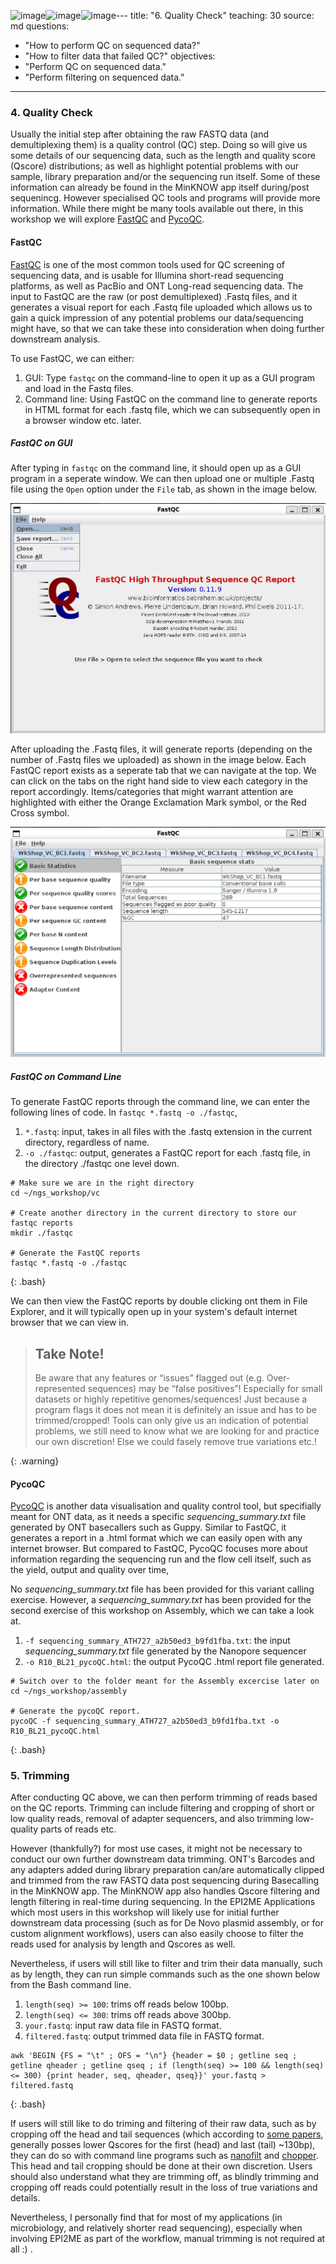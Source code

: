 ![image](https://github.com/ThatMantis/POH_Lab_ONT_NGS/assets/75479328/a2d7e2e2-c227-4749-8b28-4f6d66df3a85)![image](https://github.com/ThatMantis/POH_Lab_ONT_NGS/assets/75479328/40e06da1-fe39-4fd1-8e78-4b09c45da8f1)![image](https://github.com/ThatMantis/POH_Lab_ONT_NGS/assets/75479328/cbe80e8c-3790-429c-bcc3-84a9ac350b1c)---
title: "6. Quality Check"
teaching: 30
source: md
questions:
- "How to perform QC on sequenced data?"
- "How to filter data that failed QC?"
objectives:
- "Perform QC on sequenced data."
- "Perform filtering on sequenced data."
---

### 4. Quality Check

Usually the initial step after obtaining the raw FASTQ data (and demultiplexing them) is a quality control (QC) step. Doing so will give us some details of our sequencing data, such as the length and quality score (Qscore) distributions; as well as highlight potential problems with our sample, library preparation and/or the sequencing run itself. Some of these information can already be found in the MinKNOW app itself during/post sequenincg. However specialised QC tools and programs will provide more information. While there might be many tools available out there, in this workshop we will explore [FastQC] and [PycoQC].

#### FastQC

[FastQC] is one of the most common tools used for QC screening of sequencing data, and is usable for Illumina short-read sequencing platforms, as well as PacBio and ONT Long-read sequencing data. The input to FastQC are the raw (or post demultiplexed) .Fastq files, and it generates a visual report for each .Fastq file uploaded which allows us to gain a quick impression of any potential problems our data/sequencing might have, so that we can take these into consideration when doing further downstream analysis.

To use FastQC, we can either:
1. GUI: Type `fastqc` on the command-line to open it up as a GUI program and load in the Fastq files.
2. Command line: Using FastQC on the command line to generate reports in HTML format for each .fastq file, which we can subsequently open in a browser window etc. later.

##### FastQC on GUI

After typing in `fastqc` on the command line, it should open up as a GUI program in a seperate window. We can then upload one or multiple .Fastq file using the `Open` option under the `File` tab, as shown in the image below.

![FastQC GUI Homepage](../fig/QC/fastqc_gui_1.png)

After uploading the .Fastq files, it will generate reports (depending on the number of .Fastq files we uploaded) as shown in the image below. Each FastQC report exists as a seperate tab that we can navigate at the top. We can click on the tabs on the right hand side to view each category in the report accordingly. Items/categories that might warrant attention are highlighted with either the Orange Exclamation Mark symbol, or the Red Cross symbol. 

![FastQC GUI Reports](../fig/QC/fastqc_gui_2.png)

##### FastQC on Command Line

To generate FastQC reports through the command line, we can enter the following lines of code. In `fastqc *.fastq -o ./fastqc`,
1. `*.fastq`: input, takes in all files with the .fastq extension in the current directory, regardless of name.
2. `-o ./fastqc`: output, generates a FastQC report for each .fastq file, in the directory ./fastqc one level down.

~~~
# Make sure we are in the right directory
cd ~/ngs_workshop/vc

# Create another directory in the current directory to store our fastqc reports
mkdir ./fastqc

# Generate the FastQC reports
fastqc *.fastq -o ./fastqc
~~~
{: .bash}

We can then view the FastQC reports by double clicking ont them in File Explorer, and it will typically open up in your system's default internet browser that we can view in.

> ## Take Note!
>
> Be aware that any features or “issues” flagged out (e.g. Over-represented sequences) may be “false positives”! Especially for small datasets or highly repetitive genomes/sequences! Just because a program flags it does not mean it is definitely an issue and has to be trimmed/cropped! Tools can only give us an indication of potential problems, we still need to know what we are looking for and practice our own discretion! Else we could fasely remove true variations etc.!
>
{: .warning}


#### PycoQC

[PycoQC] is another data visualisation and quality control tool, but specifially meant for ONT data, as it needs a specific *sequencing_summary.txt* file generated by ONT basecallers such as Guppy. Similar to FastQC, it generates a report in a .html format which we can easily open with any internet browser. But compared to FastQC, PycoQC focuses more about information regarding the sequencing run and the flow cell itself, such as the yield, output and quality over time, 

No *sequencing_summary.txt* file has been provided for this variant calling exercise. However, a *sequencing_summary.txt* has been provided for the second exercise of this workshop on Assembly, which we can take a look at.

1. `-f sequencing_summary_ATH727_a2b50ed3_b9fd1fba.txt`: the input *sequencing_summary.txt* file generated by the Nanopore sequencer
2. `-o R10_BL21_pycoQC.html`: the output PycoQC .html report file generated.

~~~
# Switch over to the folder meant for the Assembly excercise later on
cd ~/ngs_workshop/assembly

# Generate the pycoQC report.
pycoQC -f sequencing_summary_ATH727_a2b50ed3_b9fd1fba.txt -o R10_BL21_pycoQC.html
~~~
{: .bash}

### 5. Trimming

After conducting QC above, we can then perform trimming of reads based on the QC reports. Trimming can include filtering and cropping of short or low quality reads, removal of adapter sequencers, and also trimming low-quality parts of reads etc.

However (thankfully?) for most use cases, it might not be necessary to conduct our own further downstream data trimming. ONT's Barcodes and any adapters added during library preparation can/are automatically clipped and trimmed from the raw FASTQ data post sequencing during Basecalling in the MinKNOW app. The MinKNOW app also handles Qscore filtering and length filtering in real-time during sequencing. In the EPI2ME Applications which most users in this workshop will likely use for initial further downstream data processing (such as for De Novo plasmid assembly, or for custom alignment workflows), users can also easily choose to filter the reads used for analysis by length and Qscores as well.

Nevertheless, if users will still like to filter and trim their data manually, such as by length, they can run simple commands such as the one shown below from the Bash command line. 
1. `length(seq) >= 100`: trims off reads below 100bp.
2. `length(seq) <= 300`: trims off reads above 300bp.
3. `your.fastq`: input raw data file in FASTQ format.
4. `filtered.fastq`: output trimmed data file in FASTQ format.

~~~
awk 'BEGIN {FS = "\t" ; OFS = "\n"} {header = $0 ; getline seq ; getline qheader ; getline qseq ; if (length(seq) >= 100 && length(seq) <= 300) {print header, seq, qheader, qseq}}' your.fastq > filtered.fastq
~~~
{: .bash}

If users will still like to do triming and filtering of their raw data, such as by cropping off the head and tail sequences (which according to [some papers], generally posses lower Qscores for the first (head) and last (tail) ~130bp), they can do so with command line programs such as [nanofilt] and [chopper]. This head and tail cropping should be done at their own discretion. Users should also understand what they are trimming off, as blindly trimming and cropping off reads could potentially result in the loss of true variations and details.

Nevertheless, I personally find that for most of my applications (in microbiology, and relatively shorter read sequencing), especially when involving EPI2ME as part of the workflow, manual trimming is not required at all :) .


[FastQC]: https://www.bioinformatics.babraham.ac.uk/projects/fastqc/
[PycoQC]: https://a-slide.github.io/pycoQC/
[some papers]: https://journals.plos.org/plosone/article?id=10.1371/journal.pone.0257521
[nanofilt]: https://github.com/wdecoster/nanofilt
[chopper]: https://github.com/wdecoster/chopper
